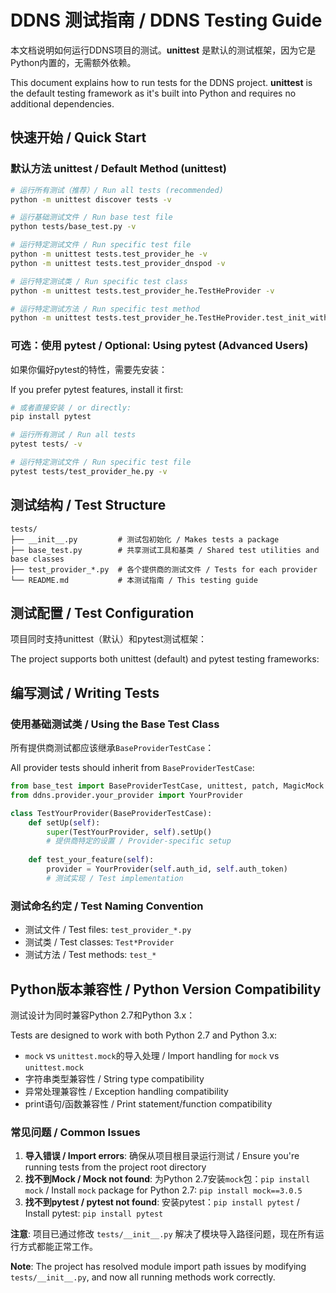 # DDNS 测试指南 / DDNS Testing Guide

本文档说明如何运行DDNS项目的测试。**unittest** 是默认的测试框架，因为它是Python内置的，无需额外依赖。

This document explains how to run tests for the DDNS project. **unittest** is the default testing framework as it's built into Python and requires no additional dependencies.

## 快速开始 / Quick Start

### 默认方法 unittest / Default Method (unittest)

```bash
# 运行所有测试（推荐）/ Run all tests (recommended)
python -m unittest discover tests -v

# 运行基础测试文件 / Run base test file
python tests/base_test.py -v  

# 运行特定测试文件 / Run specific test file
python -m unittest tests.test_provider_he -v
python -m unittest tests.test_provider_dnspod -v

# 运行特定测试类 / Run specific test class
python -m unittest tests.test_provider_he.TestHeProvider -v

# 运行特定测试方法 / Run specific test method
python -m unittest tests.test_provider_he.TestHeProvider.test_init_with_basic_config -v
```

### 可选：使用 pytest / Optional: Using pytest (Advanced Users)

如果你偏好pytest的特性，需要先安装：

If you prefer pytest features, install it first:

```bash
# 或者直接安装 / or directly: 
pip install pytest

# 运行所有测试 / Run all tests
pytest tests/ -v

# 运行特定测试文件 / Run specific test file
pytest tests/test_provider_he.py -v

```

## 测试结构 / Test Structure

```
tests/
├── __init__.py         # 测试包初始化 / Makes tests a package
├── base_test.py        # 共享测试工具和基类 / Shared test utilities and base classes
├── test_provider_*.py  # 各个提供商的测试文件 / Tests for each provider  
└── README.md           # 本测试指南 / This testing guide
```

## 测试配置 / Test Configuration

项目同时支持unittest（默认）和pytest测试框架：

The project supports both unittest (default) and pytest testing frameworks:

## 编写测试 / Writing Tests

### 使用基础测试类 / Using the Base Test Class

所有提供商测试都应该继承`BaseProviderTestCase`：

All provider tests should inherit from `BaseProviderTestCase`:

```python
from base_test import BaseProviderTestCase, unittest, patch, MagicMock
from ddns.provider.your_provider import YourProvider

class TestYourProvider(BaseProviderTestCase):
    def setUp(self):
        super(TestYourProvider, self).setUp()
        # 提供商特定的设置 / Provider-specific setup
        
    def test_your_feature(self):
        provider = YourProvider(self.auth_id, self.auth_token)
        # 测试实现 / Test implementation
```

### 测试命名约定 / Test Naming Convention

- 测试文件 / Test files: `test_provider_*.py`
- 测试类 / Test classes: `Test*Provider`  
- 测试方法 / Test methods: `test_*`

## Python版本兼容性 / Python Version Compatibility

测试设计为同时兼容Python 2.7和Python 3.x：

Tests are designed to work with both Python 2.7 and Python 3.x:

- `mock` vs `unittest.mock`的导入处理 / Import handling for `mock` vs `unittest.mock`
- 字符串类型兼容性 / String type compatibility
- 异常处理兼容性 / Exception handling compatibility  
- print语句/函数兼容性 / Print statement/function compatibility

### 常见问题 / Common Issues

1. **导入错误 / Import errors**: 确保从项目根目录运行测试 / Ensure you're running tests from the project root directory
2. **找不到Mock / Mock not found**: 为Python 2.7安装`mock`包：`pip install mock` / Install `mock` package for Python 2.7: `pip install mock==3.0.5`
3. **找不到pytest / pytest not found**: 安装pytest：`pip install pytest` / Install pytest: `pip install pytest`

**注意**: 项目已通过修改 `tests/__init__.py` 解决了模块导入路径问题，现在所有运行方式都能正常工作。

**Note**: The project has resolved module import path issues by modifying `tests/__init__.py`, and now all running methods work correctly.
